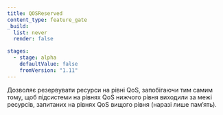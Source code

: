 ```yaml
---
title: QOSReserved
content_type: feature_gate
_build:
  list: never
  render: false

stages:
  - stage: alpha
    defaultValue: false
    fromVersion: "1.11"
---
```

Дозволяє резервувати ресурси на рівні QoS, запобігаючи тим самим тому, щоб підсистеми на рівнях QoS нижчого рівня виходили за межі ресурсів, запитаних на рівнях QoS вищого рівня (наразі лише памʼять).

